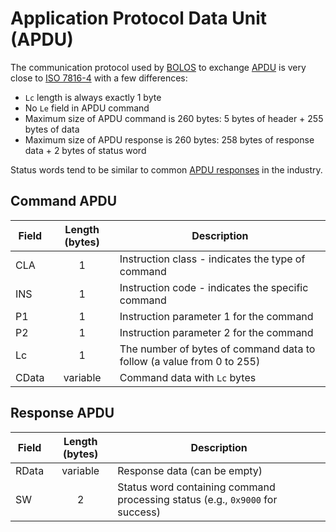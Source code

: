 # Application Protocol Data Unit (APDU)

The communication protocol used by [BOLOS](https://ledger.readthedocs.io/en/latest/bolos/overview.html) to exchange [APDU](https://en.wikipedia.org/wiki/Smart_card_application_protocol_data_unit) is very close to [ISO 7816-4](https://www.iso.org/standard/77180.html) with a few differences:

- `Lc` length is always exactly 1 byte
- No `Le` field in APDU command
- Maximum size of APDU command is 260 bytes: 5 bytes of header + 255 bytes of data
- Maximum size of APDU response is 260 bytes: 258 bytes of response data + 2 bytes of status word

Status words tend to be similar to common [APDU responses](https://www.eftlab.com/knowledge-base/complete-list-of-apdu-responses/) in the industry.

## Command APDU

| Field | Length (bytes) | Description                                                           |
|-------|:--------------:|-----------------------------------------------------------------------|
| CLA   |       1        | Instruction class - indicates the type of command                     |
| INS   |       1        | Instruction code - indicates the specific command                     |
| P1    |       1        | Instruction parameter 1 for the command                               |
| P2    |       1        | Instruction parameter 2 for the command                               |
| Lc    |       1        | The number of bytes of command data to follow (a value from 0 to 255) |
| CData |    variable    | Command data with `Lc` bytes                                          |

## Response APDU

| Field | Length (bytes) | Description                                                                   |
|-------|:--------------:|-------------------------------------------------------------------------------|
| RData |    variable    | Response data (can be empty)                                                  |
| SW    |       2        | Status word containing command processing status (e.g., `0x9000` for success) |
